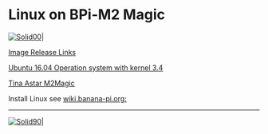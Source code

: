 # Linux on BPi-M2 Magic
[![Solid00](https://chemnitzer.linux-tage.de/2020/static/img/slider/bg/banner_absage.png)](https://github.com/D3vD3m0n/)| 

[Image Release Links](http://wiki.banana-pi.org/Banana_Pi_BPI-M2M#Image_Release)

[Ubuntu 16.04 Operation system with kernel 3.4](https://drive.google.com/file/d/1jrW7BKWblRyYYpgB6SEMnRWoGjREVexe/view)

[Tina Astar M2Magic](https://drive.google.com/open?id=13iVMJJVY6i8GJjMjoAyk62IDW83MagDX)

Install Linux see <a href="http://wiki.banana-pi.org/Install_Linux_%26_Android_images_on_Banana_pi_SBC#Install_Linux_Images">wiki.banana-pi.org:</a> 

       



______________________________________________________
[![Solid90](https://raspberry-valley.azurewebsites.net/img/raspibanner.jpg)](https://github.com/D3vD3m0n/)| 
